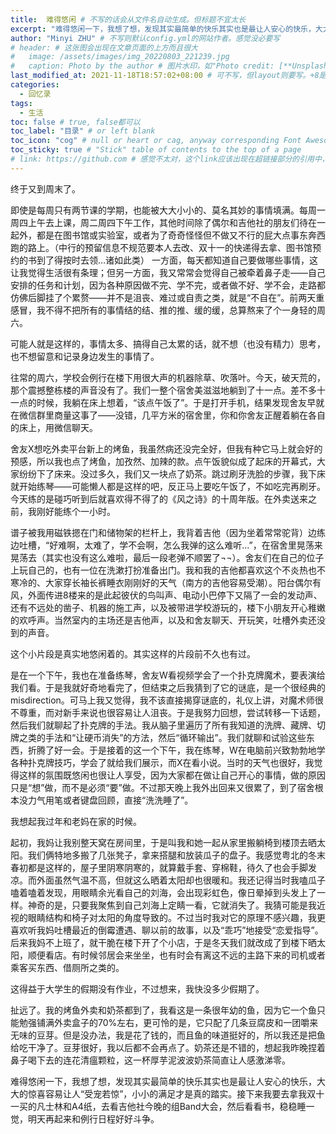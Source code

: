 ```yaml
---
title:  难得悠闲 # 不写的话会从文件名自动生成。但标题不宜太长
excerpt: "难得悠闲一下，我想了想，发现其实最简单的快乐其实也是最让人安心的快乐，大大的惊喜容易让人“受宠若惊”，小小的满足才是真的踏实。" # 摘要
author: "Minyi ZHU" # 不写则默认config.yml的网站作者。感觉没必要写
# header: # 这张图会出现在文章页面的上方而且很大
#   image: /assets/images/img_20220803_221239.jpg
#   caption: Photo by the author # 图片水印，如"Photo credit: [**Unsplash**](https://unsplash.com)"
last_modified_at: 2021-11-18T18:57:02+08:00 # 可不写，但layout则要写。+8是东八区
categories: 
  - 回忆录
tags:
  - 生活
toc: false # true, false都可以
toc_label: "目录" # or left blank
toc_icon: "cog" # null or heart or cag, anyway corresponding Font Awesome icon name (without fa prefix)
toc_sticky: true # "Stick" table of contents to the top of a page
# link: https://github.com # 感觉不太对，这个link应该出现在超链接部分的引用中，但是试验后发现会变成文章标题的url，所以注释掉了
---
```


终于又到周末了。

即使是每周只有两节课的学期，也能被大大小小的、莫名其妙的事情填满。每周一周四上午去上课，周二周四下午工作，其他时间除了偶尔和吉他社的朋友们待在一起外，都是在图书馆或实验室，或者为了奇奇怪怪但不做又不行的屁大点事东奔西跑的路上。（中行的预留信息不规范要本人去改、双十一的快递得去拿、图书馆预约的书到了得按时去领…诸如此类）
一方面，每天都知道自己要做哪些事情，这让我觉得生活很有条理；但另一方面，我又常常会觉得自己被牵着鼻子走——自己安排的任务和计划，因为各种原因做不完、学不完，或者做不好、学不会，走路都仿佛后脚挂了个累赘——并不是沮丧、难过或自责之类，就是“不自在”。前两天重感冒，我不得不把所有的事情结的结、推的推、缓的缓，总算熬来了个一身轻的周六。

可能人就是这样的，事情太多、搞得自己太累的话，就不想（也没有精力）思考，也不想留意和记录身边发生的事情了。

往常的周六，学校会例行在楼下用很大声的机器除草、吹落叶。今天，破天荒的，那个震撼整栋楼的声音没有了。我们一整个宿舍美滋滋地躺到了十一点。差不多十一点的时候，我躺在床上想着，“该点午饭了”。于是打开手机，结果发现舍友早就在微信群里商量这事了——没错，几平方米的宿舍里，你和你舍友正醒着躺在各自的床上，用微信聊天。

舍友X想吃外卖平台新上的烤鱼，我虽然病还没完全好，但我有种它马上就会好的预感，所以我也点了烤鱼，加孜然、加辣的款。点午饭貌似成了起床的开幕式，大家纷纷下了床来。没过多久，我们又一块点了奶茶。跳过刷牙洗脸的步骤，我下床就开始练琴——可能懒人都是这样的吧，反正马上要吃午饭了，不如吃完再刷牙。今天练的是碰巧听到后就喜欢得不得了的《风之诗》的十周年版。在外卖送来之前，我刚好能练个一小时。

谱子被我用磁铁摁在门和储物架的栏杆上，我背着吉他（因为坐着常常驼背）边练边吐槽，“好难啊，太难了，学不会啊，怎么我弹的这么难听…”，在宿舍里晃荡来晃荡去（其实也没有这么难啦，最后一段老弹不顺罢了¬¬）。舍友们在自己的位子上玩自己的，也有一位在洗漱打扮准备出门。我和我的吉他都喜欢这个不炎热也不寒冷的、大家穿长袖长裤睡衣刚刚好的天气（南方的吉他容易受潮）。阳台偶尔有风，外面传进8楼来的是此起彼伏的鸟叫声、电动小巴停下又隔了一会的发动声、还有不远处的凿子、机器的施工声，以及被带进学校游玩的，楼下小朋友开心稚嫩的欢呼声。当然室内的主场还是吉他声，以及和舍友聊天、开玩笑，吐槽外卖还没到的声音。

这个小片段是真实地悠闲着的。其实这样的片段前不久也有过。

是在一个下午，我也在准备练琴，舍友W看视频学会了一个扑克牌魔术，要表演给我们看。于是我就好奇地看完了，但结束之后我猜到了它的谜底，是一个很经典的misdirection。可马上我又觉得，我不该直接揭穿谜底的，礼仪上讲，对魔术师很不尊重，而对新手来说也很容易让人沮丧。于是我努力回想，尝试转移一下话题，然后我们就聊起了扑克牌的手法。我从脑子里遍历了所有我知道的洗牌、藏牌、切牌之类的手法和“让硬币消失”的方法，然后“循环输出”。我们就聊和试验这些东西，折腾了好一会。于是接着的这一个下午，我在练琴，W在电脑前兴致勃勃地学各种扑克牌技巧，学会了就给我们展示，而X在看小说。当时的天气也很好，我觉得这样的氛围既悠闲也很让人享受，因为大家都在做让自己开心的事情，做的原因只是“想”做，而不是必须“要”做。不过那天晚上我外出回来又很累了，到了宿舍根本没力气用笔或者键盘回顾，直接“洗洗睡了”。

我想起我过年和老妈在家的时候。

起初，我妈让我别整天窝在房间里，于是叫我和她一起从家里搬躺椅到楼顶去晒太阳。我们俩特地多搬了几张凳子，拿来搭腿和放装瓜子的盘子。我感觉粤北的冬末春初都是这样的，屋子里阴寒阴寒的，就算戴手套、穿棉鞋，待久了也会手脚发凉。而外面虽然气温不高，但就这么晒着太阳却也很暖和。我还记得当时我嗑瓜子嗑着嗑着发现，用眼睛余光看自己的刘海，会出现彩虹色，像日晕掉到头发上了一样。神奇的是，只要我聚焦到自己刘海上定睛一看，它就消失了。我猜可能是我近视的眼睛结构和椅子对太阳的角度导致的。不过当时我对它的原理不感兴趣，我更喜欢听我妈吐槽最近的倒霉遭遇、聊以前的故事，以及“乖巧”地接受“恋爱指导”。后来我妈不上班了，就干脆在楼下开了个小店，于是冬天我们就改成了到楼下晒太阳，顺便看店。有时候邻居会来坐坐，也有时会有离这不远的主路下来的司机或者乘客买东西、借厕所之类的。

这得益于大学生的假期没有作业，不过想来，我快没多少假期了。

扯远了。我的烤鱼外卖和奶茶都到了，我看这是一条很年幼的鱼，因为它一个鱼只能勉强铺满外卖盒子的70%左右，更可怜的是，它只配了几条豆腐皮和一团嚼来无味的豆芽。但是没办法，我是花了钱的，而且鱼的味道挺好的，所以我还是把鱼给吃干净了。豆芽很好，我以后都不会再点了。奶茶还是不错的，想起我昨晚捏着鼻子喝下去的连花清瘟颗粒，这一杯厚芋泥波波奶茶简直让人感激涕零。

难得悠闲一下，我想了想，发现其实最简单的快乐其实也是最让人安心的快乐，大大的惊喜容易让人“受宠若惊”，小小的满足才是真的踏实。接下来我要去拿我双十一买的凡士林和A4纸，去看吉他社今晚的组Band大会，然后看看书，稳稳睡一觉，明天再起来和例行日程好好斗争。
